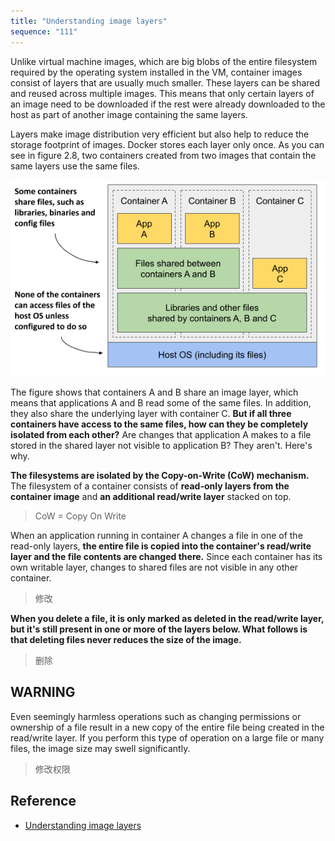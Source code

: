 ```yaml
---
title: "Understanding image layers"
sequence: "111"
---
```


Unlike virtual machine images,
which are big blobs of the entire filesystem required by the operating system installed in the VM,
container images consist of layers that are usually much smaller.
These layers can be shared and reused across multiple images.
This means that only certain layers of an image need to be downloaded
if the rest were already downloaded to the host as part of another image containing the same layers.

Layers make image distribution very efficient but also help to reduce the storage footprint of images.
Docker stores each layer only once.
As you can see in figure 2.8, two containers created from two images that contain the same layers use the same files.

![](/assets/images/docker/docker-images-use-same-layers.png)

The figure shows that containers A and B share an image layer,
which means that applications A and B read some of the same files.
In addition, they also share the underlying layer with container C.
**But if all three containers have access to the same files, how can they be completely isolated from each other?**
Are changes that application A makes to a file stored in the shared layer not visible to application B?
They aren't. Here's why.

**The filesystems are isolated by the Copy-on-Write (CoW) mechanism.**
The filesystem of a container consists of **read-only layers from the container image** and
**an additional read/write layer** stacked on top.

> CoW = Copy On Write

When an application running in container A changes a file in one of the read-only layers,
**the entire file is copied into the container's read/write layer and the file contents are changed there.**
Since each container has its own writable layer, changes to shared files are not visible in any other container.

> 修改

**When you delete a file, it is only marked as deleted in the read/write layer,
but it's still present in one or more of the layers below.
What follows is that deleting files never reduces the size of the image.**

> 删除

## WARNING

Even seemingly harmless operations such as changing permissions or ownership of a file
result in a new copy of the entire file being created in the read/write layer.
If you perform this type of operation on a large file or many files, the image size may swell significantly.

> 修改权限

## Reference

- [Understanding image layers](https://wangwei1237.github.io/Kubernetes-in-Action-Second-Edition/docs/Introducing_containers.html)

